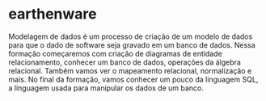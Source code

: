 # earthenware
Modelagem de dados é um processo de criação de um modelo de dados para que o dado de software seja gravado em um banco de dados. Nessa formação começaremos com criação de diagramas de entidade relacionamento, conhecer um banco de dados, operações da álgebra relacional. Também vamos ver o mapeamento relacional, normalização e mais. No final da formação, vamos conhecer um pouco da linguagem SQL, a linguagem usada para manipular os dados de um banco.
